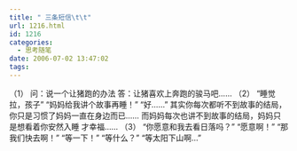 ```yaml
---
title: " 三条短信\t\t"
url: 1216.html
id: 1216
categories:
  - 思考随笔
date: 2006-07-02 13:47:02
tags:
---
```


（1） 问：说一个让猪跑的办法 答：让猪喜欢上奔跑的骏马吧…… （2） “睡觉拉，孩子” “妈妈给我讲个故事再睡！” “好……” 其实你每次都听不到故事的结局，你只是习惯了妈妈一直在身边而已…… 而妈妈每次也讲不到故事的结局，妈妈只是想看着你安然入睡 才幸福…… （3） “你愿意和我去看日落吗？” “愿意啊！” “那我们快去啊！” “等一下！” “等什么？” “等太阳下山啊…”